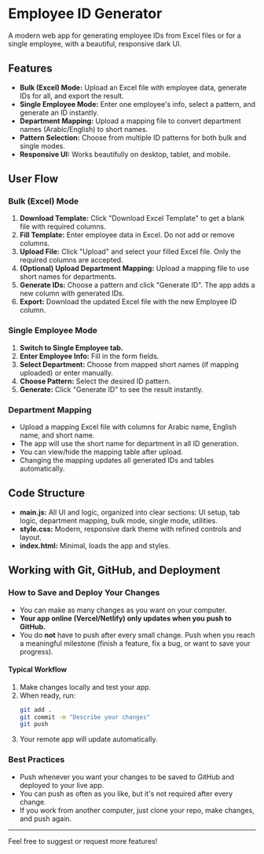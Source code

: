 # Employee ID Generator

A modern web app for generating employee IDs from Excel files or for a single employee, with a beautiful, responsive dark UI.

## Features
- **Bulk (Excel) Mode:** Upload an Excel file with employee data, generate IDs for all, and export the result.
- **Single Employee Mode:** Enter one employee's info, select a pattern, and generate an ID instantly.
- **Department Mapping:** Upload a mapping file to convert department names (Arabic/English) to short names.
- **Pattern Selection:** Choose from multiple ID patterns for both bulk and single modes.
- **Responsive UI:** Works beautifully on desktop, tablet, and mobile.

## User Flow

### Bulk (Excel) Mode
1. **Download Template:** Click "Download Excel Template" to get a blank file with required columns.
2. **Fill Template:** Enter employee data in Excel. Do not add or remove columns.
3. **Upload File:** Click "Upload" and select your filled Excel file. Only the required columns are accepted.
4. **(Optional) Upload Department Mapping:** Upload a mapping file to use short names for departments.
5. **Generate IDs:** Choose a pattern and click "Generate ID". The app adds a new column with generated IDs.
6. **Export:** Download the updated Excel file with the new Employee ID column.

### Single Employee Mode
1. **Switch to Single Employee tab.**
2. **Enter Employee Info:** Fill in the form fields.
3. **Select Department:** Choose from mapped short names (if mapping uploaded) or enter manually.
4. **Choose Pattern:** Select the desired ID pattern.
5. **Generate:** Click "Generate ID" to see the result instantly.

### Department Mapping
- Upload a mapping Excel file with columns for Arabic name, English name, and short name.
- The app will use the short name for department in all ID generation.
- You can view/hide the mapping table after upload.
- Changing the mapping updates all generated IDs and tables automatically.

## Code Structure
- **main.js:** All UI and logic, organized into clear sections: UI setup, tab logic, department mapping, bulk mode, single mode, utilities.
- **style.css:** Modern, responsive dark theme with refined controls and layout.
- **index.html:** Minimal, loads the app and styles.

## Working with Git, GitHub, and Deployment

### How to Save and Deploy Your Changes
- You can make as many changes as you want on your computer.
- **Your app online (Vercel/Netlify) only updates when you push to GitHub.**
- You do **not** have to push after every small change. Push when you reach a meaningful milestone (finish a feature, fix a bug, or want to save your progress).

#### Typical Workflow
1. Make changes locally and test your app.
2. When ready, run:
   ```sh
   git add .
   git commit -m "Describe your changes"
   git push
   ```
3. Your remote app will update automatically.

### Best Practices
- Push whenever you want your changes to be saved to GitHub and deployed to your live app.
- You can push as often as you like, but it's not required after every change.
- If you work from another computer, just clone your repo, make changes, and push again.

---

Feel free to suggest or request more features! 